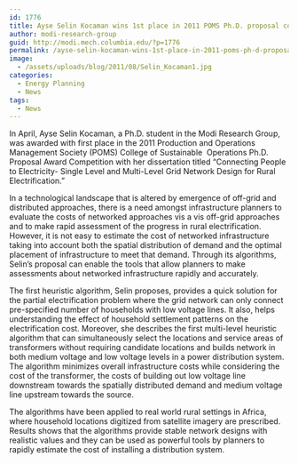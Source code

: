 ```yaml
---
id: 1776
title: Ayse Selin Kocaman wins 1st place in 2011 POMS Ph.D. proposal competition
author: modi-research-group
guid: http://modi.mech.columbia.edu/?p=1776
permalink: /ayse-selin-kocaman-wins-1st-place-in-2011-poms-ph-d-proposal-competition/
image:
  - /assets/uploads/blog/2011/08/Selin_Kocaman1.jpg
categories:
  - Energy Planning
  - News
tags:
  - News
---
```

In April, Ayse Selin Kocaman, a Ph.D. student in the Modi Research Group, was awarded with first place in the 2011 Production and Operations Management Society (POMS) College of Sustainable  Operations Ph.D. Proposal Award Competition with her dissertation titled “Connecting People to Electricity- Single Level and Multi-Level Grid Network Design for Rural Electrification.”

In a technological landscape that is altered by emergence of off-grid and distributed approaches, there is a need amongst infrastructure planners to evaluate the costs of networked approaches vis a vis off-grid approaches and to make rapid assessment of the progress in rural electrification. However, it is not easy to estimate the cost of networked infrastructure taking into account both the spatial distribution of demand and the optimal placement of infrastructure to meet that demand. Through its algorithms, Selin&#8217;s proposal can enable the tools that allow planners to make assessments about networked infrastructure rapidly and accurately. 

The first heuristic algorithm, Selin proposes, provides a quick solution for the partial electrification problem where the grid network can only connect pre-specified number of households with low voltage lines. It also, helps understanding the effect of household settlement patterns on the electrification cost. Moreover, she describes the first multi-level heuristic algorithm that can simultaneously select the locations and service areas of transformers without requiring candidate locations and builds network in both medium voltage and low voltage levels in a power distribution system. The algorithm minimizes overall infrastructure costs while considering the cost of the transformer, the costs of building out low voltage line downstream towards the spatially distributed demand and medium voltage line upstream towards the source.

The algorithms have been applied to real world rural settings in Africa, where household locations digitized from satellite imagery are prescribed. Results shows that the algorithms provide stable network designs with realistic values and they can be used as powerful tools by planners to rapidly estimate the cost of installing a distribution system.